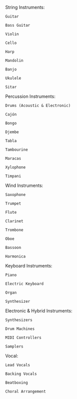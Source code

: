 String Instruments:

    Guitar

    Bass Guitar

    Violin

    Cello

    Harp

    Mandolin

    Banjo

    Ukulele

    Sitar

Percussion Instruments:

    Drums (Acoustic & Electronic)

    Cajón

    Bongo

    Djembe

    Tabla

    Tambourine

    Maracas

    Xylophone

    Timpani

Wind Instruments:

    Saxophone

    Trumpet

    Flute

    Clarinet

    Trombone

    Oboe

    Bassoon

    Harmonica

Keyboard Instruments:

    Piano

    Electric Keyboard

    Organ

    Synthesizer

Electronic & Hybrid Instruments:

    Synthesizers

    Drum Machines

    MIDI Controllers

    Samplers

Vocal:

    Lead Vocals

    Backing Vocals

    Beatboxing

    Choral Arrangement